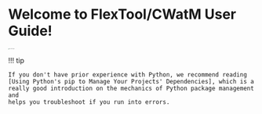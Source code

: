 # Welcome to FlexTool/CWatM User Guide!



<img src="C:\Git\CWatM-spinetoolbox-dev\docs\images\flex_cwatm_logo.png" alt="flex_cwatm_logo" style="zoom:10%;" />

!!! tip

```
If you don't have prior experience with Python, we recommend reading
[Using Python's pip to Manage Your Projects' Dependencies], which is a
really good introduction on the mechanics of Python package management and
helps you troubleshoot if you run into errors.
```
